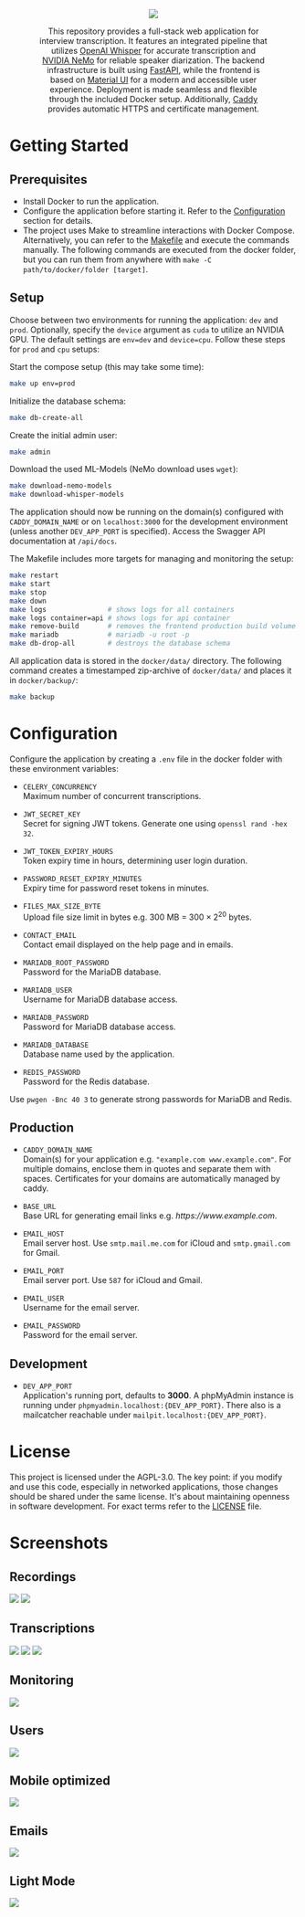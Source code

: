 <p align="center">
  <img src="https://github.com/moostrich/transcription-ui/assets/61097554/0d622ce1-c578-4fd4-ba51-528288fd66a3" />
</p>

<p align="center" style="margin: 0 50px;">
    This repository provides a full-stack web application for interview transcription. It features an integrated pipeline that utilizes <a href="https://github.com/openai/whisper">OpenAI Whisper</a> for accurate transcription and <a href="https://github.com/NVIDIA/NeMo">NVIDIA NeMo</a> for reliable speaker diarization. The backend infrastructure is built using <a href="https://github.com/tiangolo/fastapi">FastAPI</a>, while the frontend is based on <a href="https://github.com/mui/material-ui">Material UI</a> for a modern and accessible user experience. Deployment is made seamless and flexible through the included Docker setup. Additionally, <a href="https://github.com/caddyserver/caddy">Caddy</a> provides automatic HTTPS and certificate management.
</p>

# Getting Started

## Prerequisites

- Install Docker to run the application.
- Configure the application before starting it. Refer to the [Configuration](#configuration) section for details.
- The project uses Make to streamline interactions with Docker Compose. Alternatively, you can refer to the [Makefile](docker/Makefile) and execute the commands manually. The following commands are executed from the docker folder, but you can run them from anywhere with `make -C path/to/docker/folder [target]`.

## Setup

Choose between two environments for running the application: `dev` and `prod`. Optionally, specify the `device` argument as `cuda` to utilize an NVIDIA GPU. The default settings are `env=dev` and `device=cpu`. Follow these steps for `prod` and `cpu` setups:

Start the compose setup (this may take some time):
```bash
make up env=prod
```

Initialize the database schema:
```bash
make db-create-all
```

Create the initial admin user:
```bash
make admin
```

Download the used ML-Models (NeMo download uses `wget`):
```bash
make download-nemo-models
make download-whisper-models
```

The application should now be running on the domain(s) configured with `CADDY_DOMAIN_NAME` or on `localhost:3000` for the development environment (unless another `DEV_APP_PORT` is specified). Access the Swagger API documentation at `/api/docs`.

The Makefile includes more targets for managing and monitoring the setup:
```bash
make restart
make start
make stop
make down
make logs               # shows logs for all containers
make logs container=api # shows logs for api container
make remove-build       # removes the frontend production build volume 
make mariadb            # mariadb -u root -p
make db-drop-all        # destroys the database schema
```

All application data is stored in the `docker/data/` directory. The following command creates a timestamped zip-archive of `docker/data/` and places it in `docker/backup/`:

```bash
make backup
```

# Configuration

Configure the application by creating a `.env` file in the docker folder with these environment variables:

- `CELERY_CONCURRENCY`\
Maximum number of concurrent transcriptions.

- `JWT_SECRET_KEY`\
Secret for signing JWT tokens. Generate one using `openssl rand -hex 32`.

- `JWT_TOKEN_EXPIRY_HOURS`\
Token expiry time in hours, determining user login duration.

- `PASSWORD_RESET_EXPIRY_MINUTES`\
Expiry time for password reset tokens in minutes.

- `FILES_MAX_SIZE_BYTE`\
Upload file size limit in bytes e.g. 300 MB = $300 \times 2^{20}$ bytes.

- `CONTACT_EMAIL`\
Contact email displayed on the help page and in emails.

- `MARIADB_ROOT_PASSWORD`\
Password for the MariaDB database.

- `MARIADB_USER`\
Username for MariaDB database access.

- `MARIADB_PASSWORD`\
Password for MariaDB database access.

- `MARIADB_DATABASE`\
Database name used by the application.

- `REDIS_PASSWORD`\
Password for the Redis database.

Use `pwgen -Bnc 40 3` to generate strong passwords for MariaDB and Redis.

## Production

- `CADDY_DOMAIN_NAME`\
Domain(s) for your application e.g. `"example.com www.example.com"`. For multiple domains, enclose them in quotes and separate them with spaces. Certificates for your domains are automatically managed by caddy.

- `BASE_URL`\
Base URL for generating email links e.g. *https<span>:</span>//www<span>.</span>example<span>.</span>com*.

- `EMAIL_HOST`\
Email server host. Use `smtp.mail.me.com` for iCloud and `smtp.gmail.com` for Gmail.

- `EMAIL_PORT`\
Email server port. Use `587` for iCloud and Gmail.

- `EMAIL_USER`\
Username for the email server.

- `EMAIL_PASSWORD`\
Password for the email server.

## Development

- `DEV_APP_PORT`\
Application's running port, defaults to **3000**. A phpMyAdmin instance is running under `phpmyadmin.localhost:{DEV_APP_PORT}`. There also is a mailcatcher reachable under `mailpit.localhost:{DEV_APP_PORT}`.

# License

This project is licensed under the AGPL-3.0. The key point: if you modify and use this code, especially in networked applications, those changes should be shared under the same license. It's about maintaining openness in software development. For exact terms refer to the [LICENSE](LICENSE) file.

# Screenshots

<p align="center">
  <h2>Recordings</h2>
  <img src="https://github.com/Joost385/transcription-ui/assets/61097554/b4f45e04-f8cf-4d89-ad80-e5970afc76d5" />
  <img src="https://github.com/Joost385/transcription-ui/assets/61097554/ff18c771-d5dc-4d3c-a9f7-4802501dbaa6" />
  <h2>Transcriptions</h2>
  <img src="https://github.com/Joost385/transcription-ui/assets/61097554/75e0a030-b5ae-47f1-9289-7f0aea31eea7" />
  <img src="https://github.com/Joost385/transcription-ui/assets/61097554/2774a119-d4c2-4789-b501-599c357f63ef" />
  <img src="https://github.com/Joost385/transcription-ui/assets/61097554/19ba6876-c661-427c-8f76-9d6a68504064" />
  <h2>Monitoring</h2>
  <img src="https://github.com/Joost385/transcription-ui/assets/61097554/28093760-cc8d-46fa-9a89-d2094eb5e6f1" />
  <h2>Users</h2>
  <img src="https://github.com/Joost385/transcription-ui/assets/61097554/a479d228-2f26-44b7-97e0-c6864f89a6fd" />
  <h2>Mobile optimized</h2>
  <img src="https://github.com/Joost385/transcription-ui/assets/61097554/fc1cbb4d-3570-4213-a7c8-8b3aafc2e7e4" />
  <h2>Emails</h2>
  <img src="https://github.com/Joost385/transcription-ui/assets/61097554/aa3d8eb2-00b5-4b29-8164-d54c670f4eda" />
  <h2>Light Mode</h2>
  <img src="https://github.com/Joost385/transcription-ui/assets/61097554/9c51a849-0966-465d-bc1b-c3172da96ff6" />
</p>